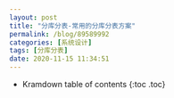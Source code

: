```yaml
---
layout: post
title: "分库分表-常用的分库分表方案"
permalink: /blog/89589992
categories: [系统设计]
tags: [分库分表]
date: 2020-11-15 11:34:51
---
```


* Kramdown table of contents
{:toc .toc}
